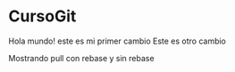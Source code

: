 # CursoGit
Hola mundo! este es mi primer cambio
Este es otro cambio

Mostrando pull con rebase y sin rebase
